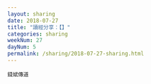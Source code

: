 ```yaml
---
layout: sharing
date: 2018-07-27
title: "讀經分享：【】"
categories: sharing
weekNum: 27
dayNum: 5
permalink: /sharing/2018-07-27-sharing.html
---
```


`錢斌傳道`
